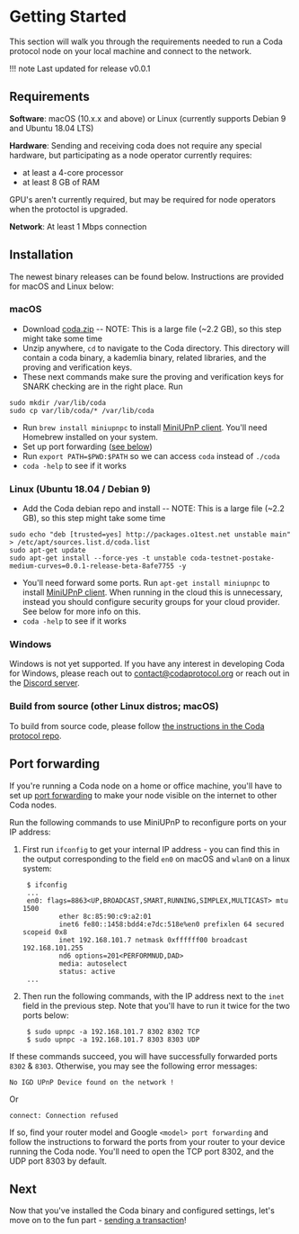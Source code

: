 # Getting Started

This section will walk you through the requirements needed to run a Coda protocol node on your local machine and connect to the network.

!!! note
    Last updated for release v0.0.1

## Requirements

**Software**: macOS (10.x.x and above) or Linux (currently supports Debian 9 and Ubuntu 18.04 LTS)

**Hardware**: Sending and receiving coda does not require any special hardware, but participating as a node operator currently requires:
- at least a 4-core processor
- at least 8 GB of RAM

GPU's aren't currently required, but may be required for node operators when the protoctol is upgraded.

**Network**: At least 1 Mbps connection

## Installation

The newest binary releases can be found below. Instructions are provided for macOS and Linux below:

### macOS

- Download [coda.zip](https://s3-us-west-2.amazonaws.com/wallet.o1test.net/coda-daemon-macos.zip) -- NOTE: This is a large file (~2.2 GB), so this step might take some time
- Unzip anywhere, `cd` to navigate to the Coda directory. This directory will contain a coda binary, a kademlia binary, related libraries, and the proving and verification keys.
- These next commands make sure the proving and verification keys for SNARK checking are in the right place. Run
```
sudo mkdir /var/lib/coda
sudo cp var/lib/coda/* /var/lib/coda
```
- Run `brew install miniupnpc` to install [MiniUPnP client](https://github.com/miniupnp/miniupnp). You'll need Homebrew installed on your system.
- Set up port forwarding ([see below](/docs/getting-started/#port-forwarding))
- Run `export PATH=$PWD:$PATH` so we can access `coda` instead of `./coda`
- `coda -help` to see if it works

### Linux (Ubuntu 18.04 / Debian 9)

- Add the Coda debian repo and install -- NOTE: This is a large file (~2.2 GB), so this step might take some time

```
sudo echo "deb [trusted=yes] http://packages.o1test.net unstable main" > /etc/apt/sources.list.d/coda.list
sudo apt-get update
sudo apt-get install --force-yes -t unstable coda-testnet-postake-medium-curves=0.0.1-release-beta-8afe7755 -y
```

- You'll need forward some ports. Run `apt-get install miniupnpc` to install [MiniUPnP client](https://github.com/miniupnp/miniupnp). When running in the cloud this is unnecessary, instead you should configure security groups for your cloud provider. See below for more info on this.
- `coda -help` to see if it works


### Windows

Windows is not yet supported. If you have any interest in developing Coda for Windows, please reach out to contact@codaprotocol.org or reach out in the [Discord server](https://discord.gg/ShKhA7J).

### Build from source (other Linux distros; macOS)

To build from source code, please follow [the instructions in the Coda protocol repo](https://github.com/CodaProtocol/coda/blob/master/README-dev.md#building-coda).

## Port forwarding

If you're running a Coda node on a home or office machine, you'll have to set up [port forwarding](https://en.wikipedia.org/wiki/Port_forwarding) to make your node visible on the internet to other Coda nodes.

Run the following commands to use MiniUPnP to reconfigure ports on your IP address:

1. First run `ifconfig` to get your internal IP address - you can find this in the output corresponding to the field `en0` on macOS and `wlan0` on a linux system:


        $ ifconfig
        ...
        en0: flags=8863<UP,BROADCAST,SMART,RUNNING,SIMPLEX,MULTICAST> mtu 1500
                ether 8c:85:90:c9:a2:01 
                inet6 fe80::1458:bdd4:e7dc:518e%en0 prefixlen 64 secured scopeid 0x8 
                inet 192.168.101.7 netmask 0xffffff00 broadcast 192.168.101.255
                nd6 options=201<PERFORMNUD,DAD>
                media: autoselect
                status: active
        ...

2. Then run the following commands, with the IP address next to the `inet` field in the previous step. Note that you'll have to run it twice for the two ports below:

        $ sudo upnpc -a 192.168.101.7 8302 8302 TCP
        $ sudo upnpc -a 192.168.101.7 8303 8303 UDP

If these commands succeed, you will have successfully forwarded ports `8302` & `8303`. Otherwise, you may see the following error messages:

    No IGD UPnP Device found on the network !

Or

    connect: Connection refused

If so, find your router model and Google `<model> port forwarding` and follow the instructions to forward the ports from your router to your device running the Coda node. You'll need to open the TCP port 8302, and the UDP port 8303 by default.

## Next

Now that you've installed the Coda binary and configured settings, let's move on to the fun part - [sending a transaction](/docs/my-first-transaction/)!
